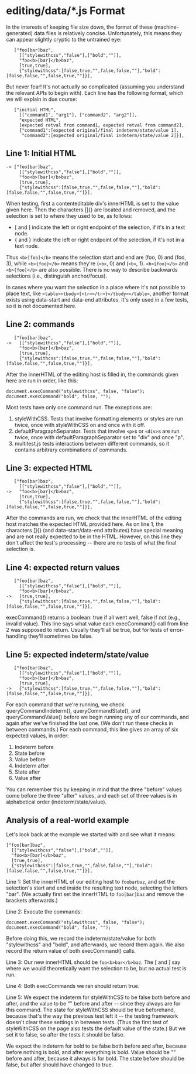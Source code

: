 # editing/data/*.js Format #

In the interests of keeping file size down, the format of these
(machine-generated) data files is relatively concise.  Unfortunately, this
means they can appear slightly cryptic to the untrained eye:

       ["foo[bar]baz",
         [["stylewithcss","false"],["bold",""]],
         "foo<b>[bar]</b>baz",
         [true,true],
         {"stylewithcss":[false,true,"",false,false,""],"bold":[false,false,"",false,true,""]}],

But never fear!  It's not actually so complicated (assuming you understand the
relevant APIs to begin with).  Each line has the following format, which we
will explain in due course:

       ["initial HTML",
         [["command1", "arg1"], ["command2", "arg2"]],
         "expected HTML",
         [expected retval from command1, expected retval from command2],
         {"command1":[expected original/final indeterm/state/value 1],
          "command2":[expected original/final indeterm/state/value 2]}],

## Line 1: Initial HTML ##

    -> ["foo[bar]baz",
         [["stylewithcss","false"],["bold",""]],
         "foo<b>[bar]</b>baz",
         [true,true],
         {"stylewithcss":[false,true,"",false,false,""],"bold":[false,false,"",false,true,""]}],

When testing, first a contenteditable div's innerHTML is set to the value given
here.  Then the characters []{} are located and removed, and the selection is
set to where they used to be, as follows:

  * [ and ] indicate the left or right endpoint of the selection, if it's in
    a text node.
  * { and } indicate the left or right endpoint of the selection, if it's not
    in a text node.

Thus `<b>[foo]</b>` means the selection start and end are (foo, 0) and (foo,
3), while `<b>{foo}</b>` means they're (`<b>`, 0) and (`<b>`, 1).
`<b>[foo}</b>` and `<b>{foo]</b>` are also possible.  There is no way to
describe backwards selections (i.e., distinguish anchor/focus).

In cases where you want the selection in a place where it's not possible to
place text, like `<table><tbody>{<tr></tr>}</tbody></table>`, another format
exists using data-start and data-end attributes.  It's only used in a few
tests, so it is not documented here.

## Line 2: commands ##

       ["foo[bar]baz",
    ->   [["stylewithcss","false"],["bold",""]],
         "foo<b>[bar]</b>baz",
         [true,true],
         {"stylewithcss":[false,true,"",false,false,""],"bold":[false,false,"",false,true,""]}],

After the innerHTML of the editing host is filled in, the commands given here
are run in order, like this:

    document.execCommand("stylewithcss", false, "false");
    document.execCommand("bold", false, "");

Most tests have only one command run.  The exceptions are:

  1. styleWithCSS.  Tests that involve formatting elements or styles are run
     twice, once with styleWithCSS on and once with it off.
  2. defaultParagraphSeparator.  Tests that involve `<p>`s or `<div>`s are run
     twice, once with defaultParagraphSeparator set to "div" and once "p".
  3. multitest.js tests interactions between different commands, so it contains
     arbitrary combinations of commands.

## Line 3: expected HTML ##

       ["foo[bar]baz",
         [["stylewithcss","false"],["bold",""]],
    ->   "foo<b>[bar]</b>baz",
         [true,true],
         {"stylewithcss":[false,true,"",false,false,""],"bold":[false,false,"",false,true,""]}],

After the commands are run, we check that the innerHTML of the editing host
matches the expected HTML provided here.  As on line 1, the characters []{}
(and data-start/data-end attributes) have special meaning and are not really
expected to be in the HTML.  However, on this line they don't affect the test's
processing -- there are no tests of what the final selection is.

## Line 4: expected return values ##

       ["foo[bar]baz",
         [["stylewithcss","false"],["bold",""]],
         "foo<b>[bar]</b>baz",
    ->   [true,true],
         {"stylewithcss":[false,true,"",false,false,""],"bold":[false,false,"",false,true,""]}],

execCommand() returns a boolean: true if all went well, false if not (e.g.,
invalid value).  This line says what value each execCommand() call from line 2
was supposed to return.  Usually they'll all be true, but for tests of
error-handling they'll sometimes be false.

## Line 5: expected indeterm/state/value ##

       ["foo[bar]baz",
         [["stylewithcss","false"],["bold",""]],
         "foo<b>[bar]</b>baz",
         [true,true],
    ->   {"stylewithcss":[false,true,"",false,false,""],"bold":[false,false,"",false,true,""]}],

For each command that we're running, we check queryCommandIndeterm(),
queryCommandState(), and queryCommandValue() before we begin running any of our
commands, and again after we've finished the last one.  (We don't run these
checks in between commands.)  For each command, this line gives an array of six
expected values, in order:

  1. Indeterm before
  2. State before
  3. Value before
  4. Indeterm after
  5. State after
  6. Value after

You can remember this by keeping in mind that the three "before" values come
before the three "after" values, and each set of three values is in
alphabetical order (indeterm/state/value).

## Analysis of a real-world example ##

Let's look back at the example we started with and see what it means:

    ["foo[bar]baz",
      [["stylewithcss","false"],["bold",""]],
      "foo<b>[bar]</b>baz",
      [true,true],
      {"stylewithcss":[false,true,"",false,false,""],"bold":[false,false,"",false,true,""]}],

Line 1: Set the innerHTML of our editing host to `foobarbaz`, and set the
selection's start and end inside the resulting text node, selecting the letters
"bar".  (We actually first set the innerHTML to `foo[bar]baz` and remove the
brackets afterwards.)

Line 2: Execute the commands:

    document.execCommand("stylewithcss", false, "false");
    document.execCommand("bold", false, "");

Before doing this, we record the indeterm/state/value for both "stylewithcss"
and "bold", and afterwards, we record them again.  We also record the return
value of both execCommand() calls.

Line 3: Our new innerHTML should be `foo<b>bar</b>baz`.  The [ and ] say where
we would theoretically want the selection to be, but no actual test is run.

Line 4: Both execCommands we ran should return true.

Line 5: We expect the indeterm for styleWithCSS to be false both before and
after, and the value to be "" before and after -- since they always are for
this command.  The state for styleWithCSS should be true beforehand, because
that's the way the previous test left it -- the testing framework doesn't clear
these settings in between tests.  (Thus the first test of styleWithCSS on the
page also tests the default value of the state.)  But we set it to false, so
after the tests it should be false.

We expect the indeterm for bold to be false both before and after, because
before nothing is bold, and after everything is bold.  Value should be ""
before and after, because it always is for bold.  The state before should be
false, but after should have changed to true.
